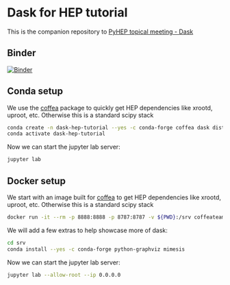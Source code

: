 # Dask for HEP tutorial
This is the companion repository to [PyHEP topical meeting - Dask](https://indico.cern.ch/event/1027094/)

## Binder
[![Binder](https://mybinder.org/badge_logo.svg)](https://mybinder.org/v2/gh/nsmith-/dask-hep-tutorial/HEAD)

## Conda setup
We use the [coffea](https://coffeateam.github.io/coffea/) package to quickly get HEP dependencies like xrootd, uproot, etc.
Otherwise this is a standard scipy stack
```bash
conda create -n dask-hep-tutorial --yes -c conda-forge coffea dask distributed jupyterlab dask-labextension python-graphviz mimesis
conda activate dask-hep-tutorial
```

Now we can start the jupyter lab server:
```bash
jupyter lab
```

## Docker setup
We start with an image built for [coffea](https://coffeateam.github.io/coffea/) to get HEP dependencies like xrootd, uproot, etc.
Otherwise this is a standard scipy stack
```bash
docker run -it --rm -p 8888:8888 -p 8787:8787 -v ${PWD}:/srv coffeateam/coffea-dask bash
```

We will add a few extras to help showcase more of dask:
```bash
cd srv
conda install --yes -c conda-forge python-graphviz mimesis
```

Now we can start the jupyter lab server:
```bash
jupyter lab --allow-root --ip 0.0.0.0
```
